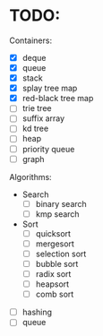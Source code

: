 TODO:
====

Containers:
- [x] deque
- [x] queue
- [x] stack
- [x] splay tree map
- [x] red-black tree map
- [ ] trie tree
- [ ] suffix array
- [ ] kd tree
- [ ] heap
- [ ] priority queue
- [ ] graph

Algorithms:
- Search
  - [ ] binary search
  - [ ] kmp search
- Sort
  - [ ] quicksort
  - [ ] mergesort
  - [ ] selection sort
  - [ ] bubble sort
  - [ ] radix sort
  - [ ] heapsort
  - [ ] comb sort
- [ ] hashing
- [ ] queue
